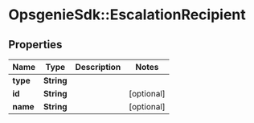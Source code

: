# OpsgenieSdk::EscalationRecipient

## Properties
Name | Type | Description | Notes
------------ | ------------- | ------------- | -------------
**type** | **String** |  | 
**id** | **String** |  | [optional] 
**name** | **String** |  | [optional] 


